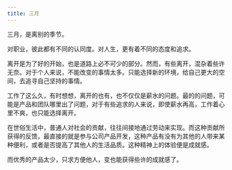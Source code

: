```yaml
---
title: 三月
---
```


三月，是离别的季节。

对职业，彼此都有不同的认同度。对人生，更有着不同的态度和追求。

离开是为了好的开始，也是道路上必不可少的部分。然而，有些离开，混杂着些许无奈。对于个人来说，不能改变的事情太多。只能选择新的环境，给自己更大的空间，去追寻自己坚持的事情。

工作了这么久，有时想想，离开的也有，也不仅仅是薪水的问题。最的的问题，可能是产品和团队哪里出了问题，对于有些追求的人来说，即使薪水再高，工作着心里不爽，也只能选择离开。

在世俗生活中，普通人对社会的贡献，往往间接地通过劳动来实现。而这种贡献所获得的反馈，最直接的就是参与公司产品开发，这种产品有没有为其他的人带来某种便利，或者是否提高了其他人的生活品质。这种精神上的体验便是成就感。

而优秀的产品太少，只求方便他人，变也能获得些许的成就感了。




